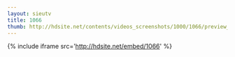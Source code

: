 ```yaml
---
layout: sieutv
title: 1066
thumb: http://hdsite.net/contents/videos_screenshots/1000/1066/preview_360p.mp4.jpg
---
```

{% include iframe src='http://hdsite.net/embed/1066' %}
 
